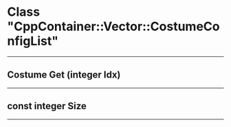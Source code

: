 # Class "CppContainer::Vector::CostumeConfigList"
___ 
## Costume Get (integer Idx)

___ 
## const integer Size

___ 

